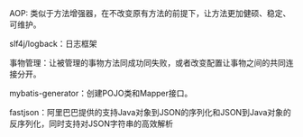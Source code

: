 AOP: 类似于方法增强器，在不改变原有方法的前提下，让方法更加健硕、稳定、可维护。

slf4j/logback：日志框架

事物管理：让被管理的事物方法同成功同失败，或者改变配置让事物之间的共同连接分开。

mybatis-generator：创建POJO类和Mapper接口。

fastjson：阿里巴巴提供的支持Java对象到JSON的序列化和JSON到Java对象的反序列化，同时支持对JSON字符串的高效解析